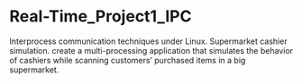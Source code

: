 # Real-Time_Project1_IPC
Interprocess communication techniques under Linux. 
Supermarket cashier simulation. 
create a multi-processing application that simulates the behavior of cashiers while scanning customers’ purchased items in a big supermarket. 
